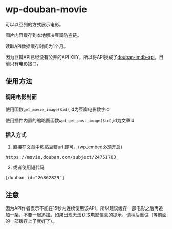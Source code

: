 # wp-douban-movie

可以以豆列的方式展示电影。

图片内容缓存到本地解决豆瓣防盗链。

读取API数据缓存时间为1个月。

因为豆瓣API已经没有公开的API KEY，所以将API换成了[douban-imdb-api](https://www.iqi360.com/p/douban-imdb-api)。目前只有电影接口。

## 使用方法
### 调用电影封面

使用函数`get_movie_image($id)`,id为豆瓣电影数字id

使用插件内置的缩略图函数`wpd_get_post_image($id)`,id为文章id


### 插入方式

1. 直接在文章中粘贴豆瓣url 即可。(wp_embed必须开启)

<pre data-type="shortcode">https://movie.douban.com/subject/24751763</pre>

2. 或者使用短代码

<pre>[douban id="26862829"]</pre>

## 注意
因为API作者表示不能在15秒内连续使用该API，所以建议缓存一部电影之后再追加一条，不要一起追加。如果出现无法获取电影信息的提示，请稍后重试（等前面的一部缓存上了就好了）。


